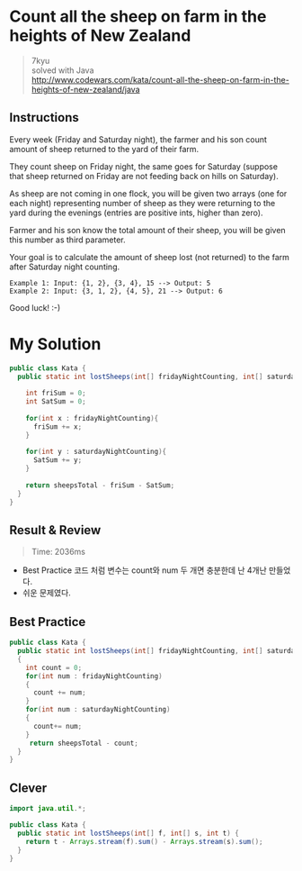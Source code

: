 # Count all the sheep on farm in the heights of New Zealand
>7kyu  
>solved with Java  
>http://www.codewars.com/kata/count-all-the-sheep-on-farm-in-the-heights-of-new-zealand/java

## Instructions
Every week (Friday and Saturday night), the farmer and his son count amount of sheep returned to the yard of their farm.

They count sheep on Friday night, the same goes for Saturday (suppose that sheep returned on Friday are not feeding back on hills on Saturday).

As sheep are not coming in one flock, you will be given two arrays (one for each night) representing number of sheep as they were returning to the yard during the evenings (entries are positive ints, higher than zero).

Farmer and his son know the total amount of their sheep, you will be given this number as third parameter.

Your goal is to calculate the amount of sheep lost (not returned) to the farm after Saturday night counting.
~~~
Example 1: Input: {1, 2}, {3, 4}, 15 --> Output: 5
Example 2: Input: {3, 1, 2}, {4, 5}, 21 --> Output: 6
~~~
Good luck! :-)

# My Solution
~~~java
public class Kata {
  public static int lostSheeps(int[] fridayNightCounting, int[] saturdayNightCounting, int sheepsTotal) {
    
    int friSum = 0;
    int SatSum = 0;
    
    for(int x : fridayNightCounting){
      friSum += x;
    }
    
    for(int y : saturdayNightCounting){
      SatSum += y;
    }
    
    return sheepsTotal - friSum - SatSum;
  }
}
~~~

## Result & Review
>Time: 2036ms
- Best Practice 코드 처럼 변수는 count와 num 두 개면 충분한데 난 4개난 만들었다.
- 쉬운 문제였다.

## Best Practice
~~~java
public class Kata {
  public static int lostSheeps(int[] fridayNightCounting, int[] saturdayNightCounting, int sheepsTotal) 
  {
    int count = 0;
    for(int num : fridayNightCounting)
    {
      count += num;
    }
    for(int num : saturdayNightCounting)
    {
      count+= num;
    }
     return sheepsTotal - count;
  }
}
~~~

## Clever
~~~java
import java.util.*;

public class Kata {
  public static int lostSheeps(int[] f, int[] s, int t) {
    return t - Arrays.stream(f).sum() - Arrays.stream(s).sum();
  }
}
~~~





